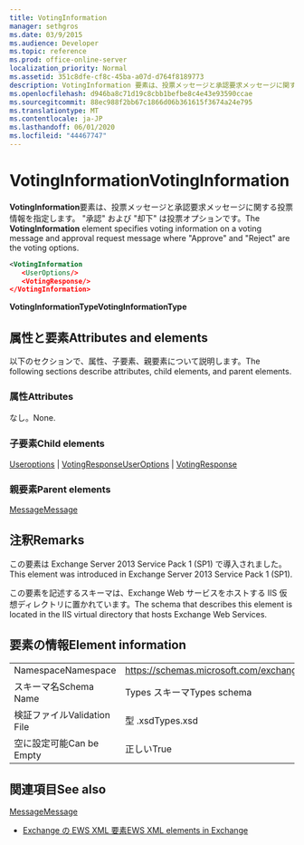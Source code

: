 ```yaml
---
title: VotingInformation
manager: sethgros
ms.date: 03/9/2015
ms.audience: Developer
ms.topic: reference
ms.prod: office-online-server
localization_priority: Normal
ms.assetid: 351c8dfe-cf8c-45ba-a07d-d764f8189773
description: VotingInformation 要素は、投票メッセージと承認要求メッセージに関する投票情報を指定します。投票オプション whereApproveandRejectare ます。
ms.openlocfilehash: d946ba8c71d19c8cbb1befbe8c4e43e93590ccae
ms.sourcegitcommit: 88ec988f2bb67c1866d06b361615f3674a24e795
ms.translationtype: MT
ms.contentlocale: ja-JP
ms.lasthandoff: 06/01/2020
ms.locfileid: "44467747"
---
```

# <a name="votinginformation"></a><span data-ttu-id="246b7-103">VotingInformation</span><span class="sxs-lookup"><span data-stu-id="246b7-103">VotingInformation</span></span>

<span data-ttu-id="246b7-104">**VotingInformation**要素は、投票メッセージと承認要求メッセージに関する投票情報を指定します。 "承認" および "却下" は投票オプションです。</span><span class="sxs-lookup"><span data-stu-id="246b7-104">The **VotingInformation** element specifies voting information on a voting message and approval request message where "Approve" and "Reject" are the voting options.</span></span> 
  
```XML
<VotingInformation
   <UserOptions/>
   <VotingResponse/>
</VotingInformation>
```

 <span data-ttu-id="246b7-105">**VotingInformationType**</span><span class="sxs-lookup"><span data-stu-id="246b7-105">**VotingInformationType**</span></span>
## <a name="attributes-and-elements"></a><span data-ttu-id="246b7-106">属性と要素</span><span class="sxs-lookup"><span data-stu-id="246b7-106">Attributes and elements</span></span>

<span data-ttu-id="246b7-107">以下のセクションで、属性、子要素、親要素について説明します。</span><span class="sxs-lookup"><span data-stu-id="246b7-107">The following sections describe attributes, child elements, and parent elements.</span></span>
  
### <a name="attributes"></a><span data-ttu-id="246b7-108">属性</span><span class="sxs-lookup"><span data-stu-id="246b7-108">Attributes</span></span>

<span data-ttu-id="246b7-109">なし。</span><span class="sxs-lookup"><span data-stu-id="246b7-109">None.</span></span>
  
### <a name="child-elements"></a><span data-ttu-id="246b7-110">子要素</span><span class="sxs-lookup"><span data-stu-id="246b7-110">Child elements</span></span>

<span data-ttu-id="246b7-111">[Useroptions](useroptions.md)  | [VotingResponse](votingresponse.md)</span><span class="sxs-lookup"><span data-stu-id="246b7-111">[UserOptions](useroptions.md) | [VotingResponse](votingresponse.md)</span></span>
  
### <a name="parent-elements"></a><span data-ttu-id="246b7-112">親要素</span><span class="sxs-lookup"><span data-stu-id="246b7-112">Parent elements</span></span>

[<span data-ttu-id="246b7-113">Message</span><span class="sxs-lookup"><span data-stu-id="246b7-113">Message</span></span>](message-ex15websvcsotherref.md)
  
## <a name="remarks"></a><span data-ttu-id="246b7-114">注釈</span><span class="sxs-lookup"><span data-stu-id="246b7-114">Remarks</span></span>

<span data-ttu-id="246b7-115">この要素は Exchange Server 2013 Service Pack 1 (SP1) で導入されました。</span><span class="sxs-lookup"><span data-stu-id="246b7-115">This element was introduced in Exchange Server 2013 Service Pack 1 (SP1).</span></span>
  
<span data-ttu-id="246b7-116">この要素を記述するスキーマは、Exchange Web サービスをホストする IIS 仮想ディレクトリに置かれています。</span><span class="sxs-lookup"><span data-stu-id="246b7-116">The schema that describes this element is located in the IIS virtual directory that hosts Exchange Web Services.</span></span>
  
## <a name="element-information"></a><span data-ttu-id="246b7-117">要素の情報</span><span class="sxs-lookup"><span data-stu-id="246b7-117">Element information</span></span>

|||
|:-----|:-----|
|<span data-ttu-id="246b7-118">Namespace</span><span class="sxs-lookup"><span data-stu-id="246b7-118">Namespace</span></span>  <br/> |https://schemas.microsoft.com/exchange/services/2006/types  <br/> |
|<span data-ttu-id="246b7-119">スキーマ名</span><span class="sxs-lookup"><span data-stu-id="246b7-119">Schema Name</span></span>  <br/> |<span data-ttu-id="246b7-120">Types スキーマ</span><span class="sxs-lookup"><span data-stu-id="246b7-120">Types schema</span></span>  <br/> |
|<span data-ttu-id="246b7-121">検証ファイル</span><span class="sxs-lookup"><span data-stu-id="246b7-121">Validation File</span></span>  <br/> |<span data-ttu-id="246b7-122">型 .xsd</span><span class="sxs-lookup"><span data-stu-id="246b7-122">Types.xsd</span></span>  <br/> |
|<span data-ttu-id="246b7-123">空に設定可能</span><span class="sxs-lookup"><span data-stu-id="246b7-123">Can be Empty</span></span>  <br/> |<span data-ttu-id="246b7-124">正しい</span><span class="sxs-lookup"><span data-stu-id="246b7-124">True</span></span>  <br/> |
   
## <a name="see-also"></a><span data-ttu-id="246b7-125">関連項目</span><span class="sxs-lookup"><span data-stu-id="246b7-125">See also</span></span>



[<span data-ttu-id="246b7-126">Message</span><span class="sxs-lookup"><span data-stu-id="246b7-126">Message</span></span>](message-ex15websvcsotherref.md)


- [<span data-ttu-id="246b7-127">Exchange の EWS XML 要素</span><span class="sxs-lookup"><span data-stu-id="246b7-127">EWS XML elements in Exchange</span></span>](ews-xml-elements-in-exchange.md)

